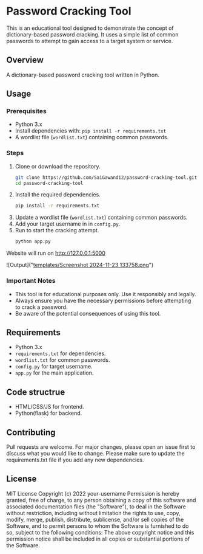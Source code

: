 # Password Cracking Tool

This is an educational tool designed to demonstrate the concept of dictionary-based password cracking. It uses a simple list of common passwords to attempt to gain access to a target system or service.

## Overview

A dictionary-based password cracking tool written in Python.

## Usage

### Prerequisites

* Python 3.x
* Install dependencies with: `pip install -r requirements.txt`
* A wordlist file (`wordlist.txt`) containing common passwords.

### Steps

1. Clone or download the repository.
   ```bash
   git clone https://github.com/SaiGawand12/password-cracking-tool.git
   cd password-cracking-tool
   ```
2. Install the required dependencies.
   ```bash
   pip install -r requirements.txt
   ```
3. Update a wordlist file (`wordlist.txt`) containing common passwords.
4. Add your target username in in `config.py`.
5. Run to start the cracking attempt.
   ```bash
   python app.py
   ```

Website will run on http://127.0.0.1:5000

![Output]("[templates/Screenshot 2024-11-23 133758.png](https://github.com/SaiGawand12/password-cracking-tool/blob/main/templates/Screenshot%202024-11-23%20133758.png)")

### Important Notes

* This tool is for educational purposes only. Use it responsibly and legally.
* Always ensure you have the necessary permissions before attempting to crack a password.
* Be aware of the potential consequences of using this tool.

## Requirements

* Python 3.x
* `requirements.txt` for dependencies.
* `wordlist.txt` for common passwords.
* `config.py` for target username.
* `app.py` for the main application.


## Code structrue
* HTML/CSS/JS for frontend.
* Python(flask) for backend.


## Contributing
Pull requests are welcome. For major changes, please open an issue first to discuss what you would like to change.
Please make sure to update the requirements.txt file if you add any new dependencies.


## License
MIT License
Copyright (c) 2022 your-username
Permission is hereby granted, free of charge, to any person obtaining a copy
of this software and associated documentation files (the "Software"), to deal
in the Software without restriction, including without limitation the rights
to use, copy, modify, merge, publish, distribute, sublicense, and/or sell
copies of the Software, and to permit persons to whom the Software is
furnished to do so, subject to the following conditions:
The above copyright notice and this permission notice shall be included in all
copies or substantial portions of the Software.

